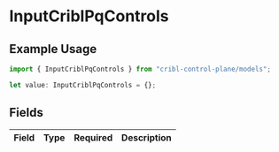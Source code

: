 # InputCriblPqControls

## Example Usage

```typescript
import { InputCriblPqControls } from "cribl-control-plane/models";

let value: InputCriblPqControls = {};
```

## Fields

| Field       | Type        | Required    | Description |
| ----------- | ----------- | ----------- | ----------- |